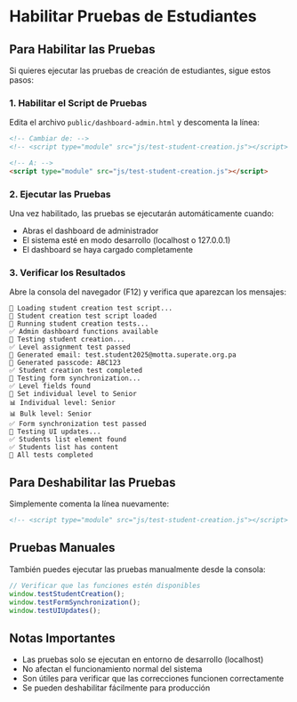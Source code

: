 # Habilitar Pruebas de Estudiantes

## Para Habilitar las Pruebas

Si quieres ejecutar las pruebas de creación de estudiantes, sigue estos pasos:

### 1. Habilitar el Script de Pruebas

Edita el archivo `public/dashboard-admin.html` y descomenta la línea:

```html
<!-- Cambiar de: -->
<!-- <script type="module" src="js/test-student-creation.js"></script> -->

<!-- A: -->
<script type="module" src="js/test-student-creation.js"></script>
```

### 2. Ejecutar las Pruebas

Una vez habilitado, las pruebas se ejecutarán automáticamente cuando:
- Abras el dashboard de administrador
- El sistema esté en modo desarrollo (localhost o 127.0.0.1)
- El dashboard se haya cargado completamente

### 3. Verificar los Resultados

Abre la consola del navegador (F12) y verifica que aparezcan los mensajes:

```
🧪 Loading student creation test script...
🧪 Student creation test script loaded
🧪 Running student creation tests...
✅ Admin dashboard functions available
🧪 Testing student creation...
✅ Level assignment test passed
📧 Generated email: test.student2025@motta.superate.org.pa
🔑 Generated passcode: ABC123
✅ Student creation test completed
🧪 Testing form synchronization...
✅ Level fields found
🔄 Set individual level to Senior
📊 Individual level: Senior
📊 Bulk level: Senior
✅ Form synchronization test passed
🧪 Testing UI updates...
✅ Students list element found
✅ Students list has content
🎉 All tests completed
```

## Para Deshabilitar las Pruebas

Simplemente comenta la línea nuevamente:

```html
<!-- <script type="module" src="js/test-student-creation.js"></script> -->
```

## Pruebas Manuales

También puedes ejecutar las pruebas manualmente desde la consola:

```javascript
// Verificar que las funciones estén disponibles
window.testStudentCreation();
window.testFormSynchronization();
window.testUIUpdates();
```

## Notas Importantes

- Las pruebas solo se ejecutan en entorno de desarrollo (localhost)
- No afectan el funcionamiento normal del sistema
- Son útiles para verificar que las correcciones funcionen correctamente
- Se pueden deshabilitar fácilmente para producción
